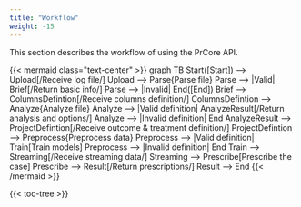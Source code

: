 ```yaml
---
title: "Workflow"
weight: -15
---
```


This section describes the workflow of using the PrCore API.

{{< mermaid class="text-center" >}}
graph TB
    Start([Start]) --> Upload[/Receive log file/]
    Upload --> Parse{Parse file}
    Parse --> |Valid| Brief[/Return basic info/]
    Parse --> |Invalid| End([End])
    Brief --> ColumnsDefintion[/Receive columns definition/]
    ColumnsDefintion --> Analyze{Analyze file}
    Analyze --> |Valid definition| AnalyzeResult[/Return analysis and options/]
    Analyze --> |Invalid definition| End
    AnalyzeResult --> ProjectDefintion[/Receive outcome & treatment definition/]
    ProjectDefintion --> Preprocess{Preprocess data}
    Preprocess --> |Valid definition| Train[Train models]
    Preprocess --> |Invalid definition| End
    Train --> Streaming[/Receive streaming data/]
    Streaming --> Prescribe[Prescribe the case]
    Prescribe --> Result[/Return prescriptions/]
    Result --> End
{{< /mermaid >}}

{{< toc-tree >}}
